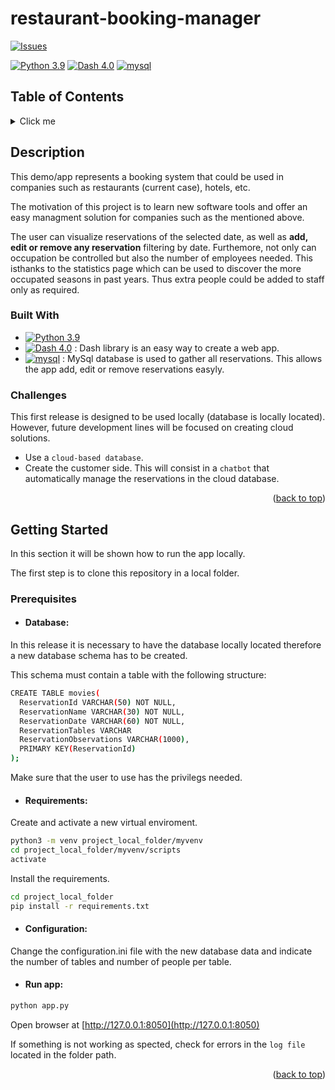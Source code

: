 # restaurant-booking-manager 
[![Issues][issues-shield]][issues-url]

[issues-shield]: https://img.shields.io/github/issues/mmtnz/restaurant-booking-manager.svg?style=flat
[issues-url]: https://github.com/mmtnz/restaurant-booking-manager/issues

[![Python 3.9](https://img.shields.io/badge/python-3.9-blue.svg)](https://www.python.org/downloads/release/python-390/)
[![Dash 4.0](https://img.shields.io/badge/dash-4.0-yellow.svg)](https://dash.plotly.com/)
[![mysql](https://img.shields.io/badge/MySQL-database-orange?style=flate&logo=mysql&logoColor=white.svg)](https://mysql.com/)



## Table of Contents
<details>
  <summary>Click me</summary>
  
  ### Contents
  1. [Description](#description)
  2. [Built With](#built-with)
  3. [Challenges](#challenges)
  4. [Getting Started](#getting-started)
</details>

## Description

This demo/app represents a booking system that could be used in companies such as restaurants (current case), hotels, etc.

The motivation of this project is to learn new software tools and offer an easy managment solution for companies such as the mentioned above. 

The user can visualize reservations of the selected date, as well as **add, edit or remove any reservation** filtering by date. Furthemore, not only can occupation be controlled but also the number of employees needed. This isthanks to the statistics page which can be used to discover the more occupated seasons in past years. Thus extra people could be added to staff only as required.


### Built With

- [![Python 3.9](https://img.shields.io/badge/python-3.9-blue.svg)](https://www.python.org/downloads/release/python-390/)
- [![Dash 4.0](https://img.shields.io/badge/dash-4.0-yellow.svg)](https://dash.plotly.com/) : Dash library is an easy way to create a web app.
- [![mysql](https://img.shields.io/badge/MySQL-database-orange?style=flate&logo=mysql&logoColor=white.svg)](https://mysql.com/) : MySql database is used to gather all reservations. This allows the app add, edit or remove reservations easyly.

### Challenges

This first release is designed to be used locally (database is locally located). However, future development lines will be focused on creating cloud solutions.

- Use a `cloud-based database`.
- Create the customer side. This will consist in a `chatbot` that automatically manage the reservations in the cloud database.

<p align="right">(<a href="#restaurant-booking-manager">back to top</a>)</p>

## Getting Started

In this section it will be shown how to run the app locally.

The first step is to clone this repository in a local folder.

### Prerequisites

- #### Database:
In this release it is necessary to have the database locally located therefore a new database schema has to be created.

This schema must contain a table with the following structure:

```sh
CREATE TABLE movies(
  ReservationId VARCHAR(50) NOT NULL,
  ReservationName VARCHAR(30) NOT NULL,
  ReservationDate VARCHAR(60) NOT NULL,
  ReservationTables VARCHAR
  ReservationObservations VARCHAR(1000),
  PRIMARY KEY(ReservationId)
);
```

Make sure that the user to use has the privilegs needed.

- #### Requirements:
Create and activate a new virtual enviroment.
```sh
python3 -m venv project_local_folder/myvenv
cd project_local_folder/myvenv/scripts
activate
```

Install the requirements.
```sh
cd project_local_folder
pip install -r requirements.txt
```

- #### Configuration:
Change the configuration.ini file with the new database data and indicate the number of tables and number of people per table.

- #### Run app:
```sh
python app.py
```

Open browser at [http://127.0.0.1:8050](http://127.0.0.1:8050)

If something is not working as spected, check for errors in the `log file` located in the folder path.

<p align="right">(<a href="#restaurant-booking-manager">back to top</a>)</p>


